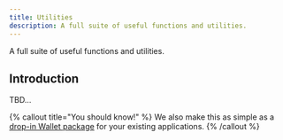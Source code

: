 ```yaml
---
title: Utilities
description: A full suite of useful functions and utilities.
---
```


A full suite of useful functions and utilities.


## Introduction

TBD...

{% callout title="You should know!" %}
We also make this as simple as a [drop-in Wallet package](https://github.com/avasdao/nexajs/tree/master/packages/Wallet) for your existing applications.
{% /callout %}

